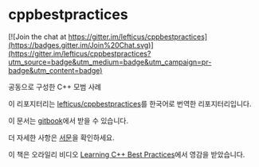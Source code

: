 # cppbestpractices

[![Join the chat at https://gitter.im/lefticus/cppbestpractices](https://badges.gitter.im/Join%20Chat.svg)](https://gitter.im/lefticus/cppbestpractices?utm_source=badge&utm_medium=badge&utm_campaign=pr-badge&utm_content=badge)

공동으로 구성한 C++ 모범 사례

이 리포지터리는 [lefticus/cppbestpractices](https://github.com/lefticus/cppbestpractices)를 한국어로 번역한 리포지터리입니다.

이 문서는 [gitbook](https://www.gitbook.com/book/lefticus/cpp-best-practices)에서 받을 수 있습니다.

더 자세한 사항은 [서문](01-Preface.ko_KR.md)을 확인하세요.

이 책은 오라일리 비디오 [Learning C++ Best Practices](http://shop.oreilly.com/product/0636920049814.do)에서 영감을 받았습니다.
